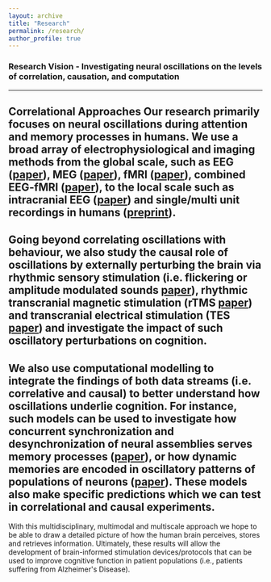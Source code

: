```yaml
---
layout: archive
title: "Research"
permalink: /research/
author_profile: true
---
```


### Research Vision - Investigating neural oscillations on the levels of correlation, causation, and computation 
---

Correlational Approaches
Our research primarily focuses on neural oscillations during attention and memory processes in humans. We use a broad array of electrophysiological and imaging methods from the global scale, such as **EEG** ([paper](https://journals.plos.org/plosbiology/article?id=10.1371/journal.pbio.1002528)), **MEG** ([paper](https://www.sciencedirect.com/science/article/pii/S0960982213005150?via%3Dihub)), **fMRI** ([paper](https://onlinelibrary.wiley.com/doi/10.1002/hbm.25557#:~:text=Empathy%20relies%20on%20the%20ability,is%20yet%20to%20be%20shown.)), **combined EEG-fMRI** ([paper](https://elifesciences.org/articles/49562)), to the local scale such as **intracranial EEG** ([paper](https://www.pnas.org/doi/abs/10.1073/pnas.1914180116?url_ver=Z39.88-2003&rfr_id=ori:rid:crossref.org&rfr_dat=cr_pub%20%200pubmed)) and **single/multi unit recordings** in humans ([preprint](https://www.biorxiv.org/content/10.1101/2021.01.28.428480v3)). 
---
Going beyond correlating oscillations with behaviour, we also study the causal role of oscillations by externally perturbing the brain via rhythmic sensory stimulation (i.e. flickering or amplitude modulated sounds [paper](https://www.sciencedirect.com/science/article/pii/S096098221731117X?via%3Dihub)), rhythmic transcranial magnetic stimulation (rTMS [paper](https://www.sciencedirect.com/science/article/pii/S0960982214002668?via%3Dihub)) and transcranial electrical stimulation (TES [paper](https://www.nature.com/articles/srep32065)) and investigate the impact of such oscillatory perturbations on cognition. 
---
We also use computational modelling to integrate the findings of both data streams (i.e. correlative and causal) to better understand how oscillations underlie cognition. For instance, such models can be used to investigate how concurrent synchronization and desynchronization of neural assemblies serves memory processes ([paper](https://www.jneurosci.org/content/38/14/3428)), or how dynamic memories are encoded in oscillatory patterns of populations of neurons ([paper](https://www.sciencedirect.com/science/article/pii/S0028393221001184?via%3Dihub)). These models also make specific predictions which we can test in correlational and causal experiments. 
--
With this multidisciplinary, multimodal and multiscale approach we hope to be able to draw a detailed picture of how the human brain perceives, stores and retrieves information. Ultimately, these results will allow the development of brain-informed stimulation devices/protocols that can be used to improve cognitive function in patient populations (i.e., patients suffering from Alzheimer's Disease).
<br>



